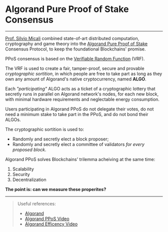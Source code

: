 # Algorand Pure Proof of Stake Consensus

---

[Prof. Silvio Micali](https://it.wikipedia.org/wiki/Silvio_Micali)
combined state-of-art distributed computation, cryptography and game theory into
the [Algorand Pure Proof of Stake](https://developer.algorand.org/docs/algorand_consensus/)
Consensus Protocol, to keep the foundational Blockchains' promise.

PPoS consensus is based on the [Verifiable Random Function](https://developer.algorand.org/docs/algorand_consensus/#verifiable-random-function)
(VRF).

The VRF is used to create a fair, tamper-proof, secure and provable _cryptographic
sortition_, in which people are free to take part as long as they own any amount
of Algorand's native cryptocurrency, named **ALGO**.

Each _"participating"_ ALGO acts as a ticket of a cryptographic lottery that secretly
runs in parallel on Algorand network's nodes, for each new block, with minimal
hardware requirements and neglectable energy consumption.

Users participating in Algorand PPoS do not delegate their votes, do not need a
minimum stake to take part in the PPoS, and do not bond their ALGOs.

The cryptographic sortition is used to:

- Randomly and secretly elect a block proposer;
- Randomly and secretly elect a committee of validators _for every proposed block_.

Algorand PPoS solves Blockchains' trilemma acheiving at the same time:

1. Scalability
1. Security
1. Decentralization

**The point is: can we measure these properites?**

---

> Useful references:
>
> - [Algorand](https://arxiv.org/abs/1607.01341)
> - [Algorand PPoS Video](https://www.youtube.com/watch?v=u0ExeqpKJd0)
> - [Algorand Efficency Video](https://www.youtube.com/watch?v=e8s8Ui8vDaY)

